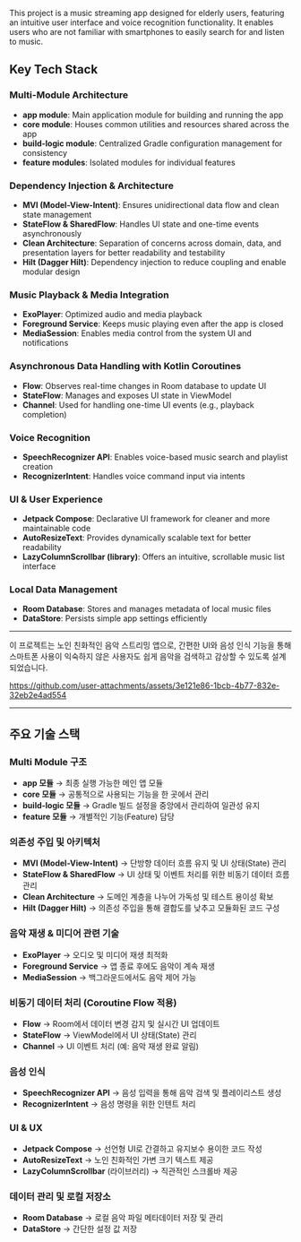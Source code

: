 This project is a music streaming app designed for elderly users, featuring an intuitive user interface and voice recognition functionality. It enables users who are not familiar with smartphones to easily search for and listen to music.

## Key Tech Stack
### Multi-Module Architecture
- **app module**: Main application module for building and running the app
- **core module**: Houses common utilities and resources shared across the app
- **build-logic module**: Centralized Gradle configuration management for consistency
- **feature modules**: Isolated modules for individual features

### Dependency Injection & Architecture
- **MVI (Model-View-Intent)**: Ensures unidirectional data flow and clean state management
- **StateFlow & SharedFlow**: Handles UI state and one-time events asynchronously
- **Clean Architecture**: Separation of concerns across domain, data, and presentation layers for better readability and testability
- **Hilt (Dagger Hilt)**: Dependency injection to reduce coupling and enable modular design

### Music Playback & Media Integration
- **ExoPlayer**: Optimized audio and media playback
- **Foreground Service**: Keeps music playing even after the app is closed
- **MediaSession**: Enables media control from the system UI and notifications

### Asynchronous Data Handling with Kotlin Coroutines
- **Flow**: Observes real-time changes in Room database to update UI
- **StateFlow**: Manages and exposes UI state in ViewModel
- **Channel**: Used for handling one-time UI events (e.g., playback completion)

### Voice Recognition
- **SpeechRecognizer API**: Enables voice-based music search and playlist creation
- **RecognizerIntent**: Handles voice command input via intents

### UI & User Experience
- **Jetpack Compose**: Declarative UI framework for cleaner and more maintainable code
- **AutoResizeText**: Provides dynamically scalable text for better readability
- **LazyColumnScrollbar (library)**: Offers an intuitive, scrollable music list interface
  
### Local Data Management
- **Room Database**: Stores and manages metadata of local music files
- **DataStore**: Persists simple app settings efficiently

---

이 프로젝트는 노인 친화적인 음악 스트리밍 앱으로, 간편한 UI와 음성 인식 기능을 통해 스마트폰 사용이 익숙하지 않은 사용자도 쉽게 음악을 검색하고 감상할 수 있도록 설계되었습니다.

https://github.com/user-attachments/assets/3e121e86-1bcb-4b77-832e-32eb2e4ad554

---

## 주요 기술 스택

### Multi Module 구조
- **app 모듈** → 최종 실행 가능한 메인 앱 모듈
- **core 모듈** → 공통적으로 사용되는 기능을 한 곳에서 관리
- **build-logic 모듈** → Gradle 빌드 설정을 중앙에서 관리하여 일관성 유지
- **feature 모듈** → 개별적인 기능(Feature) 담당

### 의존성 주입 및 아키텍처
- **MVI (Model-View-Intent)** → 단방향 데이터 흐름 유지 및 UI 상태(State) 관리
- **StateFlow & SharedFlow** → UI 상태 및 이벤트 처리를 위한 비동기 데이터 흐름 관리
- **Clean Architecture** → 도메인 계층을 나누어 가독성 및 테스트 용이성 확보
- **Hilt (Dagger Hilt)** → 의존성 주입을 통해 결합도를 낮추고 모듈화된 코드 구성

### 음악 재생 & 미디어 관련 기술
- **ExoPlayer** → 오디오 및 미디어 재생 최적화
- **Foreground Service** → 앱 종료 후에도 음악이 계속 재생
- **MediaSession** → 백그라운드에서도 음악 제어 가능

### 비동기 데이터 처리 (Coroutine Flow 적용)
- **Flow** → Room에서 데이터 변경 감지 및 실시간 UI 업데이트
- **StateFlow** → ViewModel에서 UI 상태(State) 관리
- **Channel** → UI 이벤트 처리 (예: 음악 재생 완료 알림)

### 음성 인식
- **SpeechRecognizer API** → 음성 입력을 통해 음악 검색 및 플레이리스트 생성
- **RecognizerIntent** → 음성 명령을 위한 인텐트 처리

### UI & UX
- **Jetpack Compose** → 선언형 UI로 간결하고 유지보수 용이한 코드 작성
- **AutoResizeText** → 노인 친화적인 가변 크기 텍스트 제공
- **LazyColumnScrollbar** (라이브러리) → 직관적인 스크롤바 제공

### 데이터 관리 및 로컬 저장소
- **Room Database** → 로컬 음악 파일 메타데이터 저장 및 관리
- **DataStore** → 간단한 설정 값 저장
